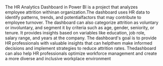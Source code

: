 The HR Analytics Dashboard in Power BI is a project that analyzes employee attrition withinan organization.The dashboard uses HR data to identify patterns, trends, and potentialfactors that may contribute to employee turnover. The dashboard can also categorize attrition as voluntary or involuntary, and segment it by criteria such as age, gender, seniority, or tenure. It provides insights based on variables like education, job role, salary range, and  years at the company. 
The dashboard's goal is to provide HR professionals with valuable insights that can helpthem make informed decisions and implement strategies to reduce attrition rates. Thedashboard can also help HR professionals optimize workforce management and create a more diverse and inclusive workplace environment
